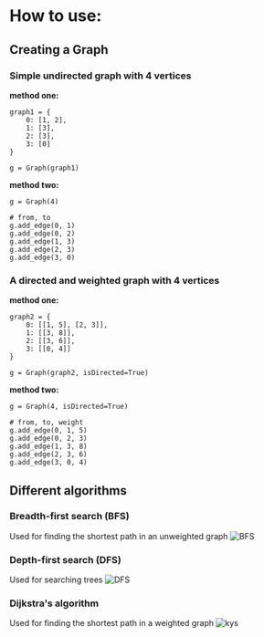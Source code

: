 # How to use:

## Creating a Graph

### Simple undirected graph with 4 vertices
**method one:**
```
graph1 = {
    0: [1, 2],
    1: [3],
    2: [3],
    3: [0]
}

g = Graph(graph1)
```
**method two:**
```
g = Graph(4)

# from, to
g.add_edge(0, 1)
g.add_edge(0, 2)
g.add_edge(1, 3)
g.add_edge(2, 3)
g.add_edge(3, 0)
```

### A directed and weighted graph with 4 vertices
**method one:**
```
graph2 = {
    0: [[1, 5], [2, 3]],
    1: [[3, 8]],
    2: [[3, 6]],
    3: [[0, 4]]
}

g = Graph(graph2, isDirected=True)
```
**method two:**
```
g = Graph(4, isDirected=True)

# from, to, weight
g.add_edge(0, 1, 5)
g.add_edge(0, 2, 3)
g.add_edge(1, 3, 8)
g.add_edge(2, 3, 6)
g.add_edge(3, 0, 4)
```

## Different algorithms

### Breadth-first search (BFS)
Used for finding the shortest path in an unweighted graph
![BFS](https://commons.wikimedia.org/wiki/File:Animated_BFS.gif#/media/File:Animated_BFS.gif)

### Depth-first search (DFS)
Used for searching trees
![DFS](https://commons.wikimedia.org/wiki/File:Depth-First-Search.gif#/media/File:Depth-First-Search.gif)

### Dijkstra's algorithm
Used for finding the shortest path in a weighted graph
![kys](https://commons.wikimedia.org/wiki/File:Dijkstra_Animation.gif#/media/File:Dijkstra_Animation.gif)